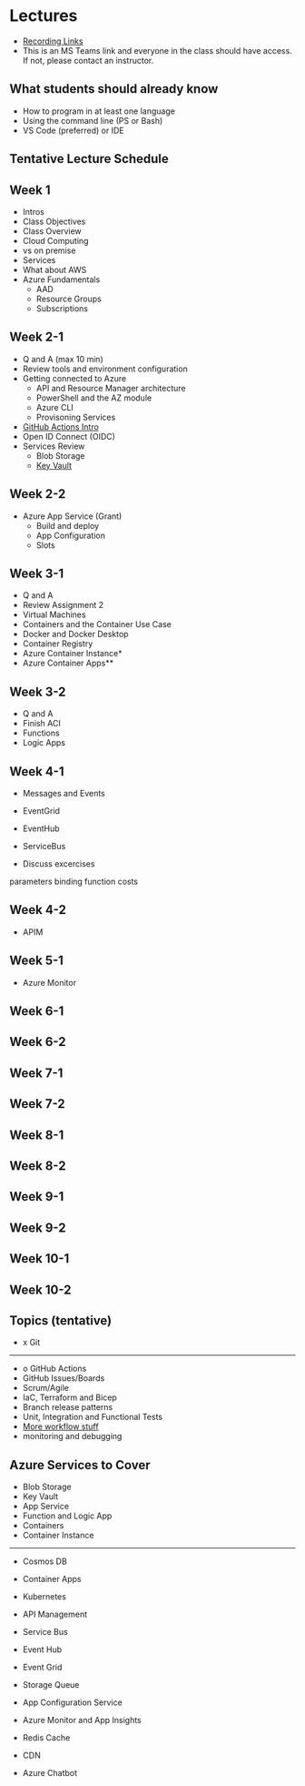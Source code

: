 # Lectures
- [Recording Links](asdf)
- This is an MS Teams link and everyone in the class should have access. If not, please contact an instructor.

## What students should already know

- How to program in at least one language
- Using the command line (PS or Bash)
- VS Code (preferred) or IDE

## Tentative Lecture Schedule


## Week 1

- Intros
- Class Objectives
- Class Overview
- Cloud Computing
- vs on premise
- Services
- What about AWS
- Azure Fundamentals
  - AAD
  - Resource Groups
  - Subscriptions

## Week 2-1
- Q and A (max 10 min)
- Review tools and environment configuration
- Getting connected to Azure
  - API and Resource Manager architecture
  - PowerShell and the AZ module
  - Azure CLI
  - Provisoning Services
- [GitHub Actions Intro](https://docs.github.com/en/actions)
- Open ID Connect (OIDC)
- Services Review
  - Blob Storage
  - [Key Vault](https://learn.microsoft.com/en-us/azure/key-vault/general/quick-create-cli)
  

## Week 2-2
- Azure App Service (Grant)
  - Build and deploy
  - App Configuration
  - Slots

## Week 3-1
- Q and A
- Review Assignment 2
- Virtual Machines
- Containers and the Container Use Case
- Docker and Docker Desktop
- Container Registry
- Azure Container Instance*
- Azure Container Apps**

## Week 3-2
- Q and A
- Finish ACI
- Functions
- Logic Apps

## Week 4-1 <next>
- Messages and Events
- EventGrid
- EventHub
- ServiceBus

- Discuss excercises

parameters
binding
function costs

## Week 4-2
- APIM

## Week 5-1
- Azure Monitor

## Week 6-1

## Week 6-2

## Week 7-1

## Week 7-2

## Week 8-1

## Week 8-2

## Week 9-1

## Week 9-2

## Week 10-1

## Week 10-2






## Topics (tentative)
- x Git
---
- o GitHub Actions
- GitHub Issues/Boards
- Scrum/Agile
- IaC, Terraform and Bicep
- Branch release patterns
- Unit, Integration and Functional Tests
- [More workflow stuff](https://docs.github.com/en/enterprise-cloud@latest/actions/using-workflows/about-workflows)
- monitoring and debugging

## Azure Services to Cover
- Blob Storage
- Key Vault
- App Service
- Function and Logic App
- Containers
- Container Instance

---

- Cosmos DB
- Container Apps
- Kubernetes

- API Management
- Service Bus
- Event Hub
- Event Grid
- Storage Queue
- App Configuration Service
- Azure Monitor and App Insights
- Redis Cache
- CDN

- Azure Chatbot
